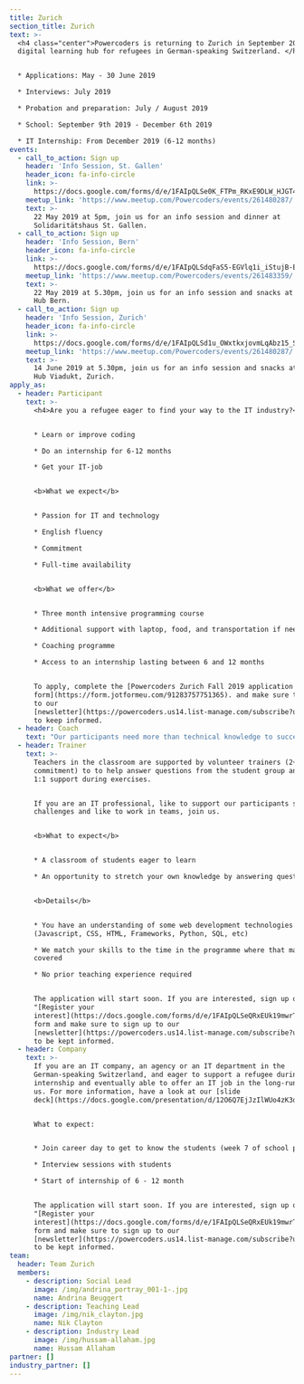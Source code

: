 ```yaml
---
title: Zurich
section_title: Zurich
text: >-
  <h4 class="center">Powercoders is returning to Zurich in September 2019 as a
  digital learning hub for refugees in German-speaking Switzerland. </h4>


  * Applications: May - 30 June 2019

  * Interviews: July 2019

  * Probation and preparation: July / August 2019

  * School: September 9th 2019 - December 6th 2019

  * IT Internship: From December 2019 (6-12 months)
events:
  - call_to_action: Sign up
    header: 'Info Session, St. Gallen'
    header_icon: fa-info-circle
    link: >-
      https://docs.google.com/forms/d/e/1FAIpQLSe0K_FTPm_RKxE9DLW_HJGT4YeBp_322-bPTyy_-iddPGS34w/viewform
    meetup_link: 'https://www.meetup.com/Powercoders/events/261480287/'
    text: >-
      22 May 2019 at 5pm, join us for an info session and dinner at
      Solidaritätshaus St. Gallen.
  - call_to_action: Sign up
    header: 'Info Session, Bern'
    header_icon: fa-info-circle
    link: >-
      https://docs.google.com/forms/d/e/1FAIpQLSdqFaS5-EGVlq1i_iStujB-EIeR0UwSa-xtC9ZoIl7cPez3og/viewform
    meetup_link: 'https://www.meetup.com/Powercoders/events/261483359/'
    text: >-
      22 May 2019 at 5.30pm, join us for an info session and snacks at Impact
      Hub Bern.
  - call_to_action: Sign up
    header: 'Info Session, Zurich'
    header_icon: fa-info-circle
    link: >-
      https://docs.google.com/forms/d/e/1FAIpQLSd1u_OWxtkxjovmLqAbz15_Sgv3ZTpwzQpl496pq1kBxU8reA/viewform
    meetup_link: 'https://www.meetup.com/Powercoders/events/261480287/'
    text: >-
      14 June 2019 at 5.30pm, join us for an info session and snacks at Impact
      Hub Viadukt, Zurich.
apply_as:
  - header: Participant
    text: >-
      <h4>Are you a refugee eager to find your way to the IT industry?</h4>


      * Learn or improve coding

      * Do an internship for 6-12 months

      * Get your IT-job


      <b>What we expect</b>


      * Passion for IT and technology

      * English fluency

      * Commitment

      * Full-time availability


      <b>What we offer</b>


      * Three month intensive programming course

      * Additional support with laptop, food, and transportation if needed

      * Coaching programme

      * Access to an internship lasting between 6 and 12 months


      To apply, complete the [Powercoders Zurich Fall 2019 application
      form](https://form.jotformeu.com/91283757751365). and make sure to sign up
      to our
      [newsletter](https://powercoders.us14.list-manage.com/subscribe?u=2a42a364dd3183e63617d355b&id=dd4d5d82f8)
      to keep informed.
  - header: Coach
    text: "Our participants need more than technical knowledge to successfully find their way into the IT industry. That’s why our program includes coaching. Each participant is accompanied by one volunteer coach.\r\n\n\rAre you a local willing to support a refugee achieve his / her professional goals? Are you keen to gain and practice your coaching skills? \r\n\n<b>What to expect</b>\n\n* Be matched with a participant by the end of the school phase\n* Get ready by several coaching workshops\n* Meet your coachee regularly during their internship and help them to achieve their goals\n\n<b>Details</b>\n\n* You connect well to people from diverse cultures\n* You have a good understanding of the Swiss labour market and work culture\n* You can commit to invest time for (bi-)weekly meetings with your coachee\n\nThe application will start soon. If you are interested, sign up on our \"[Register your interest](https://docs.google.com/forms/d/e/1FAIpQLSeQRxEUk19mwrT2BDctBqUvayxus743NhERPBrQLyrKnRr-rw/viewform)\" form and make sure to sign up to our [newsletter](https://powercoders.us14.list-manage.com/subscribe?u=2a42a364dd3183e63617d355b&id=dd4d5d82f8) to be kept informed."
  - header: Trainer
    text: >-
      Teachers in the classroom are supported by volunteer trainers (2+ half day
      commitment) to to help answer questions from the student group and provide
      1:1 support during exercises.


      If you are an IT professional, like to support our participants solving IT
      challenges and like to work in teams, join us.


      <b>What to expect</b>


      * A classroom of students eager to learn

      * An opportunity to stretch your own knowledge by answering questions


      <b>Details</b>


      * You have an understanding of some web development technologies
      (Javascript, CSS, HTML, Frameworks, Python, SQL, etc)

      * We match your skills to the time in the programme where that material is
      covered

      * No prior teaching experience required


      The application will start soon. If you are interested, sign up on our
      "[Register your
      interest](https://docs.google.com/forms/d/e/1FAIpQLSeQRxEUk19mwrT2BDctBqUvayxus743NhERPBrQLyrKnRr-rw/viewform)"
      form and make sure to sign up to our
      [newsletter](https://powercoders.us14.list-manage.com/subscribe?u=2a42a364dd3183e63617d355b&id=dd4d5d82f8)
      to be kept informed.
  - header: Company
    text: >-
      If you are an IT company, an agency or an IT department in the
      German-speaking Switzerland, and eager to support a refugee during an
      internship and eventually able to offer an IT job in the long-run, join
      us. For more information, have a look at our [slide
      deck](https://docs.google.com/presentation/d/12O6Q7EjJzIlWUo4zK3dO2nLZXIiPtW2kGrqYyvWsuBw/edit?usp=sharing).


      What to expect:  


      * Join career day to get to know the students (week 7 of school phase)

      * Interview sessions with students

      * Start of internship of 6 - 12 month


      The application will start soon. If you are interested, sign up on our
      "[Register your
      interest](https://docs.google.com/forms/d/e/1FAIpQLSeQRxEUk19mwrT2BDctBqUvayxus743NhERPBrQLyrKnRr-rw/viewform)"
      form and make sure to sign up to our
      [newsletter](https://powercoders.us14.list-manage.com/subscribe?u=2a42a364dd3183e63617d355b&id=dd4d5d82f8)
      to be kept informed.
team:
  header: Team Zurich
  members:
    - description: Social Lead
      image: /img/andrina_portray_001-1-.jpg
      name: Andrina Beuggert
    - description: Teaching Lead
      image: /img/nik_clayton.jpg
      name: Nik Clayton
    - description: Industry Lead
      image: /img/hussam-allaham.jpg
      name: Hussam Allaham
partner: []
industry_partner: []
---
```


